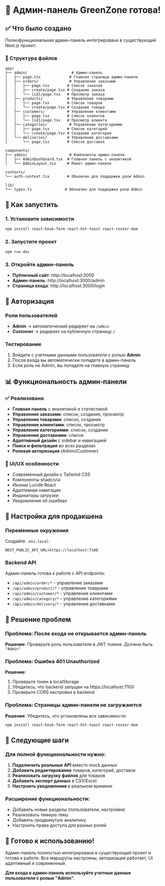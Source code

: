 # 🎉 Админ-панель GreenZone готова!

## ✅ Что было создано

Полнофункциональная админ-панель интегрирована в существующий Next.js проект:

### 📁 Структура файлов
```
app/
├── admin/                    # Админ-панель
│   ├── page.tsx             # Главная страница админ-панели
│   ├── orders/              # Управление заказами
│   │   ├── page.tsx        # Список заказов
│   │   ├── create/page.tsx # Создание заказа
│   │   └── [id]/page.tsx   # Просмотр заказа
│   ├── products/           # Управление товарами
│   │   ├── page.tsx        # Список товаров
│   │   └── create/page.tsx # Создание товара
│   ├── customers/          # Управление клиентами
│   │   ├── page.tsx        # Список клиентов
│   │   └── [id]/page.tsx   # Просмотр клиента
│   ├── categories/          # Управление категориями
│   │   ├── page.tsx        # Список категорий
│   │   └── create/page.tsx # Создание категории
│   └── deliveries/         # Управление доставками
│       └── page.tsx        # Список доставок

components/
├── admin/                   # Компоненты админ-панели
│   ├── AdminDashboard.tsx  # Главная панель с аналитикой
│   └── AdminLayout.tsx     # Макет админ-панели

contexts/
└── auth-context.tsx        # Обновлен для поддержки роли Admin

lib/
└── types.ts               # Обновлен для поддержки роли Admin
```

## 🚀 Как запустить

### 1. Установите зависимости
```bash
npm install react-hook-form react-hot-toast react-router-dom
```

### 2. Запустите проект
```bash
npm run dev
```

### 3. Откройте админ-панель
- **Публичный сайт**: http://localhost:3000
- **Админ-панель**: http://localhost:3000/admin
- **Страница входа**: http://localhost:3000/login

## 🔐 Авторизация

### Роли пользователей
- **Admin** → автоматический редирект на `/admin`
- **Customer** → редирект на публичную страницу `/`

### Тестирование
1. Войдите с учетными данными пользователя с ролью **Admin**
2. После входа вы автоматически попадете в админ-панель
3. Если роль не Admin, вы попадете на главную страницу

## 📊 Функциональность админ-панели

### ✅ Реализовано
- **Главная панель** с аналитикой и статистикой
- **Управление заказами**: список, создание, просмотр
- **Управление товарами**: список, создание
- **Управление клиентами**: список, просмотр
- **Управление категориями**: список, создание
- **Управление доставками**: список
- **Адаптивный дизайн** с sidebar и навигацией
- **Поиск и фильтрация** во всех разделах
- **Ролевая авторизация** (Admin/Customer)

### 🎨 UI/UX особенности
- Современный дизайн с Tailwind CSS
- Компоненты shadcn/ui
- Иконки Lucide React
- Адаптивная навигация
- Индикаторы загрузки
- Уведомления об ошибках

## 🔧 Настройка для продакшена

### Переменные окружения
Создайте `.env.local`:
```env
NEXT_PUBLIC_API_URL=https://localhost:7100
```

### Backend API
Админ-панель готова к работе с API endpoints:
- `/api/admin/order/*` - управление заказами
- `/api/admin/product/*` - управление товарами
- `/api/admin/customer/*` - управление клиентами
- `/api/admin/category/*` - управление категориями
- `/api/admin/delivery/*` - управление доставками

## 🐛 Решение проблем

### Проблема: После входа не открывается админ-панель
**Решение**: Проверьте роль пользователя в JWT токене. Должна быть `"Admin"`

### Проблема: Ошибка 401 Unauthorized
**Решение**: 
1. Проверьте токен в localStorage
2. Убедитесь, что backend запущен на https://localhost:7100
3. Проверьте CORS настройки в backend

### Проблема: Страницы админ-панели не загружаются
**Решение**: Убедитесь, что установлены все зависимости:
```bash
npm install react-hook-form react-hot-toast react-router-dom
```

## 📝 Следующие шаги

### Для полной функциональности нужно:
1. **Подключить реальные API** вместо mock данных
2. **Добавить редактирование** товаров, категорий, доставок
3. **Реализовать загрузку файлов** для товаров
4. **Добавить экспорт данных** в CSV/Excel
5. **Настроить уведомления** в реальном времени

### Расширение функциональности:
- Добавить новые разделы (пользователи, настройки)
- Реализовать темную тему
- Добавить продвинутую аналитику
- Настроить права доступа для разных ролей

## 🎯 Готово к использованию!

Админ-панель полностью интегрирована в существующий проект и готова к работе. Все маршруты настроены, авторизация работает, UI адаптивный и современный.

**Для входа в админ-панель используйте учетные данные пользователя с ролью "Admin".**
